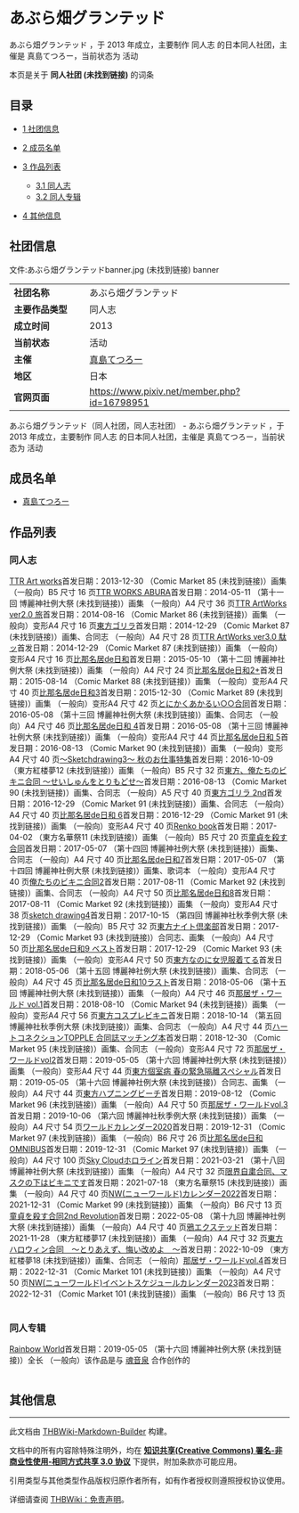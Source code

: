# あぶら畑グランテッド

<!-- source html: G:\repos\THBWiki-Markdown-Builder\THBWikiMarkdown\Temp\main\1\10\ns0%3A%E3%81%82%E3%81%B6%E3%82%89%E7%95%91%E3%82%B0%E3%83%A9%E3%83%B3%E3%83%86%E3%83%83%E3%83%89.html -->

あぶら畑グランテッド ，于 2013 年成立，主要制作 同人志 的日本同人社团，主催是 真島てつろー，当前状态为 活动

本页是关于 **同人社团 (未找到链接)** 的词条
## 目录

- [1 社团信息](#社团信息)
- [2 成员名单](#成员名单)
- [3 作品列表](#作品列表)

  - [3.1 同人志](#同人志)
  - [3.2 同人专辑](#同人专辑)



- [4 其他信息](#其他信息)




## 社团信息
文件:あぶら畑グランテッドbanner.jpg (未找到链接)  banner

<table><tbody><tr><td style="width:120px"><b>社团名称</b></td><td style="min-width:300px"> あぶら畑グランテッド </td></tr><tr><td><b>主要作品类型</b></td><td>同人志</td></tr><tr><td><b>成立时间</b></td><td>2013</td></tr><tr><td><b>当前状态</b></td><td>活动</td></tr><tr><td><b>主催</b></td><td> <a href="./真島てつろー.md" title="真島てつろー">真島てつろー</a> </td></tr><tr><td><b>地区</b></td><td>日本</td></tr><tr><td><b>官网页面</b></td><td><a rel="nofollow" class="external free" href="https://www.pixiv.net/member.php?id=16798951">https://www.pixiv.net/member.php?id=16798951</a> </td></tr></tbody></table>

あぶら畑グランテッド（同人社团，同人志社团） - あぶら畑グランテッド ，于 2013 年成立，主要制作 同人志 的日本同人社团，主催是 真島てつろー，当前状态为 活动
## 成员名单
- [真島てつろー](./真島てつろー.md)

## 作品列表
### 同人志
[](./TTR_Art_works.md)[TTR Art works](./TTR_Art_works.md)首发日期：2013-12-30 （Comic Market 85 (未找到链接)）画集 （一般向）B5&#160;尺寸 16&#160;页[](./TTR_WORKS_ABURA.md)[TTR WORKS ABURA](./TTR_WORKS_ABURA.md)首发日期：2014-05-11 （第十一回 博麗神社例大祭 (未找到链接)）画集 （一般向）A4&#160;尺寸 36&#160;页[](./TTR_ArtWorks_ver2.0_旅.md)[TTR ArtWorks ver2.0 旅](./TTR_ArtWorks_ver2.0_旅.md)首发日期：2014-08-16 （Comic Market 86 (未找到链接)）画集 （一般向）变形A4&#160;尺寸 16&#160;页[](./東方ゴリラ.md)[東方ゴリラ](./東方ゴリラ.md)首发日期：2014-12-29 （Comic Market 87 (未找到链接)）画集、​合同志 （一般向）A4&#160;尺寸 28&#160;页[](./TTR_ArtWorks_ver3.0_駄ッ.md)[TTR ArtWorks ver3.0 駄ッ](./TTR_ArtWorks_ver3.0_駄ッ.md)首发日期：2014-12-29 （Comic Market 87 (未找到链接)）画集 （一般向）变形A4&#160;尺寸 16&#160;页[](./比那名居de日和.md)[比那名居de日和](./比那名居de日和.md)首发日期：2015-05-10 （第十二回 博麗神社例大祭 (未找到链接)）画集 （一般向）A4&#160;尺寸 24&#160;页[](./比那名居de日和2+.md)[比那名居de日和2+](./比那名居de日和2+.md)首发日期：2015-08-14 （Comic Market 88 (未找到链接)）画集 （一般向）变形A4&#160;尺寸 40&#160;页[](./比那名居de日和3.md)[比那名居de日和3](./比那名居de日和3.md)首发日期：2015-12-30 （Comic Market 89 (未找到链接)）画集 （一般向）变形A4&#160;尺寸 42&#160;页[](./とにかくあかるい○○合同.md)[とにかくあかるい○○合同](./とにかくあかるい○○合同.md)首发日期：2016-05-08 （第十三回 博麗神社例大祭 (未找到链接)）画集、​合同志 （一般向）A4&#160;尺寸 46&#160;页[](./比那名居de日和_4.md)[比那名居de日和 4](./比那名居de日和_4.md)首发日期：2016-05-08 （第十三回 博麗神社例大祭 (未找到链接)）画集 （一般向）变形A4&#160;尺寸 44&#160;页[](./比那名居de日和_5.md)[比那名居de日和 5](./比那名居de日和_5.md)首发日期：2016-08-13 （Comic Market 90 (未找到链接)）画集 （一般向）变形A4&#160;尺寸 40&#160;页[](./～Sketchdrawing3～_秋のお仕事特集.md)[～Sketchdrawing3～ 秋のお仕事特集](./～Sketchdrawing3～_秋のお仕事特集.md)首发日期：2016-10-09 （東方紅楼夢12 (未找到链接)）画集 （一般向）B5&#160;尺寸 32&#160;页[](./東方、俺たちのビキニ合同_～せいしゅんをとりもどせ～.md)[東方、俺たちのビキニ合同 ～せいしゅんをとりもどせ～](./東方、俺たちのビキニ合同_～せいしゅんをとりもどせ～.md)首发日期：2016-08-13 （Comic Market 90 (未找到链接)）画集、​合同志 （一般向）A5&#160;尺寸 40&#160;页[](./東方ゴリラ_2nd.md)[東方ゴリラ 2nd](./東方ゴリラ_2nd.md)首发日期：2016-12-29 （Comic Market 91 (未找到链接)）画集、​合同志 （一般向）A4&#160;尺寸 40&#160;页[](./比那名居de日和_6.md)[比那名居de日和 6](./比那名居de日和_6.md)首发日期：2016-12-29 （Comic Market 91 (未找到链接)）画集 （一般向）变形A4&#160;尺寸 40&#160;页[](./Renko_book.md)[Renko book](./Renko_book.md)首发日期：2017-04-02 （東方名華祭11 (未找到链接)）画集 （一般向）B5&#160;尺寸 20&#160;页[](./童貞を殺す合同.md)[童貞を殺す合同](./童貞を殺す合同.md)首发日期：2017-05-07 （第十四回 博麗神社例大祭 (未找到链接)）画集、​合同志 （一般向）A4&#160;尺寸 40&#160;页[](./比那名居de日和7.md)[比那名居de日和7](./比那名居de日和7.md)首发日期：2017-05-07 （第十四回 博麗神社例大祭 (未找到链接)）画集、​歌词本 （一般向）变形A4&#160;尺寸 40&#160;页[](./俺たちのビキニ合同2.md)[俺たちのビキニ合同2](./俺たちのビキニ合同2.md)首发日期：2017-08-11 （Comic Market 92 (未找到链接)）画集、​合同志 （一般向）A4&#160;尺寸 50&#160;页[](./比那名居de日和8.md)[比那名居de日和8](./比那名居de日和8.md)首发日期：2017-08-11 （Comic Market 92 (未找到链接)）画集 （一般向）变形A4&#160;尺寸 38&#160;页[](./sketch_drawing4.md)[sketch drawing4](./sketch_drawing4.md)首发日期：2017-10-15 （第四回 博麗神社秋季例大祭 (未找到链接)）画集 （一般向）B5&#160;尺寸 32&#160;页[](./東方ナイト倶楽部.md)[東方ナイト倶楽部](./東方ナイト倶楽部.md)首发日期：2017-12-29 （Comic Market 93 (未找到链接)）合同志、​画集 （一般向）A4&#160;尺寸 50&#160;页[](./比那名居de日和9_ベスト.md)[比那名居de日和9 ベスト](./比那名居de日和9_ベスト.md)首发日期：2017-12-29 （Comic Market 93 (未找到链接)）画集 （一般向）变形A4&#160;尺寸 50&#160;页[](./東方なのに女児服着てる.md)[東方なのに女児服着てる](./東方なのに女児服着てる.md)首发日期：2018-05-06 （第十五回 博麗神社例大祭 (未找到链接)）画集、​合同志 （一般向）A4&#160;尺寸 45&#160;页[](./比那名居de日和10ラスト.md)[比那名居de日和10ラスト](./比那名居de日和10ラスト.md)首发日期：2018-05-06 （第十五回 博麗神社例大祭 (未找到链接)）画集 （一般向）A4&#160;尺寸 46&#160;页[](./那居ザ・ワールド_vol.1.md)[那居ザ・ワールド vol.1](./那居ザ・ワールド_vol.1.md)首发日期：2018-08-10 （Comic Market 94 (未找到链接)）画集 （一般向）变形A4&#160;尺寸 56&#160;页[](./東方コスプレビキニ.md)[東方コスプレビキニ](./東方コスプレビキニ.md)首发日期：2018-10-14 （第五回 博麗神社秋季例大祭 (未找到链接)）画集、​合同志 （一般向）A4&#160;尺寸 44&#160;页[](./ハートコネクションTOPPLE_合同誌マッチング本.md)[ハートコネクションTOPPLE 合同誌マッチング本](./ハートコネクションTOPPLE_合同誌マッチング本.md)首发日期：2018-12-30 （Comic Market 95 (未找到链接)）画集、​合同志 （一般向）变形A4&#160;尺寸 72&#160;页[](./那居ザ・ワールドvol2.md)[那居ザ・ワールドvol2](./那居ザ・ワールドvol2.md)首发日期：2019-05-05 （第十六回 博麗神社例大祭 (未找到链接)）画集 （一般向）变形A4&#160;尺寸 44&#160;页[](./東方個室病_春の緊急隔離スペシャル.md)[東方個室病 春の緊急隔離スペシャル](./東方個室病_春の緊急隔離スペシャル.md)首发日期：2019-05-05 （第十六回 博麗神社例大祭 (未找到链接)）合同志、​画集 （一般向）A4&#160;尺寸 44&#160;页[](./東方ハプニングビーチ.md)[東方ハプニングビーチ](./東方ハプニングビーチ.md)首发日期：2019-08-12 （Comic Market 96 (未找到链接)）画集 （一般向）A4&#160;尺寸 50&#160;页[](./那居ザ・ワールドvol.3.md)[那居ザ・ワールドvol.3](./那居ザ・ワールドvol.3.md)首发日期：2019-10-06 （第六回 博麗神社秋季例大祭 (未找到链接)）画集 （一般向）A4&#160;尺寸 54&#160;页[](./ワールドカレンダー2020.md)[ワールドカレンダー2020](./ワールドカレンダー2020.md)首发日期：2019-12-31 （Comic Market 97 (未找到链接)）画集 （一般向）B6&#160;尺寸 26&#160;页[](./比那名居de日和OMNIBUS.md)[比那名居de日和OMNIBUS](./比那名居de日和OMNIBUS.md)首发日期：2019-12-31 （Comic Market 97 (未找到链接)）画集 （一般向）A4&#160;尺寸 100&#160;页[](./Sky_Cloudホロライン.md)[Sky Cloudホロライン](./Sky_Cloudホロライン.md)首发日期：2021-03-21 （第十八回 博麗神社例大祭 (未找到链接)）画集 （一般向）A4&#160;尺寸 32&#160;页[](./限界自粛合同、マスクの下はビキニです.md)[限界自粛合同、マスクの下はビキニです](./限界自粛合同、マスクの下はビキニです.md)首发日期：2021-07-18 （東方名華祭15 (未找到链接)）画集 （一般向）A4&#160;尺寸 40&#160;页[](./NW(ニューワールド)カレンダー2022.md)[NW(ニューワールド)カレンダー2022](./NW(ニューワールド)カレンダー2022.md)首发日期：2021-12-31 （Comic Market 99 (未找到链接)）画集 （一般向）B6&#160;尺寸 13&#160;页[](./童貞を殺す合同2nd_Revolution.md)[童貞を殺す合同2nd Revolution](./童貞を殺す合同2nd_Revolution.md)首发日期：2022-05-08 （第十九回 博麗神社例大祭 (未找到链接)）画集 （一般向）A4&#160;尺寸 40&#160;页[](./鴉エクステッド.md)[鴉エクステッド](./鴉エクステッド.md)首发日期：2021-11-28 （東方紅楼夢17 (未找到链接)）画集 （一般向）A4&#160;尺寸 32&#160;页[](./東方ハロウィン合同_～とりあえず、悔い改めよ_～.md)[東方ハロウィン合同　～とりあえず、悔い改めよ　～](./東方ハロウィン合同_～とりあえず、悔い改めよ_～.md)首发日期：2022-10-09 （東方紅楼夢18 (未找到链接)）画集、​合同志 （一般向）[](./那居ザ・ワールドvol.4.md)[那居ザ・ワールドvol.4](./那居ザ・ワールドvol.4.md)首发日期：2022-12-31 （Comic Market 101 (未找到链接)）画集 （一般向）A4&#160;尺寸 50&#160;页[](./NW(ニューワールド)イベントスケジュールカレンダー2023.md)[NW(ニューワールド)イベントスケジュールカレンダー2023](./NW(ニューワールド)イベントスケジュールカレンダー2023.md)首发日期：2022-12-31 （Comic Market 101 (未找到链接)）画集 （一般向）B6&#160;尺寸 13&#160;页
<table><style data-mw-deduplicate="TemplateStyles:r686458">.mw-parser-output .simple_work{display:grid;min-height:calc(120px + 0.5rem);grid-template-columns:calc(120px + 0.5rem)1fr;grid-template-rows:auto 1fr;grid-template-areas:"cover title""cover props";overflow:hidden}.mw-parser-output .simple_work-cover{grid-area:cover;align-self:center;justify-self:center;overflow:hidden;max-width:100%;max-height:100%;padding:0.25rem;word-break:break-all}.mw-parser-output .simple_work-cover a.new{display:block;text-align:center;padding:0.25rem}.mw-parser-output .simple_work-title{grid-area:title;margin-top:0.25rem;padding-left:0.25rem;font-weight:bold}.mw-parser-output .simple_work-props{grid-area:props;padding-left:0.25rem}.mw-parser-output .simple_work-prop{margin:0.125rem 0}</style>

<link rel="mw-deduplicated-inline-style" href="mw-data:TemplateStyles:r686458">

<link rel="mw-deduplicated-inline-style" href="mw-data:TemplateStyles:r686458">

<link rel="mw-deduplicated-inline-style" href="mw-data:TemplateStyles:r686458">

<link rel="mw-deduplicated-inline-style" href="mw-data:TemplateStyles:r686458">

<link rel="mw-deduplicated-inline-style" href="mw-data:TemplateStyles:r686458">

<link rel="mw-deduplicated-inline-style" href="mw-data:TemplateStyles:r686458">

<link rel="mw-deduplicated-inline-style" href="mw-data:TemplateStyles:r686458">

<link rel="mw-deduplicated-inline-style" href="mw-data:TemplateStyles:r686458">

<link rel="mw-deduplicated-inline-style" href="mw-data:TemplateStyles:r686458">

<link rel="mw-deduplicated-inline-style" href="mw-data:TemplateStyles:r686458">

<link rel="mw-deduplicated-inline-style" href="mw-data:TemplateStyles:r686458">

<link rel="mw-deduplicated-inline-style" href="mw-data:TemplateStyles:r686458">

<link rel="mw-deduplicated-inline-style" href="mw-data:TemplateStyles:r686458">

<link rel="mw-deduplicated-inline-style" href="mw-data:TemplateStyles:r686458">

<link rel="mw-deduplicated-inline-style" href="mw-data:TemplateStyles:r686458">

<link rel="mw-deduplicated-inline-style" href="mw-data:TemplateStyles:r686458">

<link rel="mw-deduplicated-inline-style" href="mw-data:TemplateStyles:r686458">

<link rel="mw-deduplicated-inline-style" href="mw-data:TemplateStyles:r686458">

<link rel="mw-deduplicated-inline-style" href="mw-data:TemplateStyles:r686458">

<link rel="mw-deduplicated-inline-style" href="mw-data:TemplateStyles:r686458">

<link rel="mw-deduplicated-inline-style" href="mw-data:TemplateStyles:r686458">

<link rel="mw-deduplicated-inline-style" href="mw-data:TemplateStyles:r686458">

<link rel="mw-deduplicated-inline-style" href="mw-data:TemplateStyles:r686458">

<link rel="mw-deduplicated-inline-style" href="mw-data:TemplateStyles:r686458">

<link rel="mw-deduplicated-inline-style" href="mw-data:TemplateStyles:r686458">

<link rel="mw-deduplicated-inline-style" href="mw-data:TemplateStyles:r686458">

<link rel="mw-deduplicated-inline-style" href="mw-data:TemplateStyles:r686458">

<link rel="mw-deduplicated-inline-style" href="mw-data:TemplateStyles:r686458">

<link rel="mw-deduplicated-inline-style" href="mw-data:TemplateStyles:r686458">

<link rel="mw-deduplicated-inline-style" href="mw-data:TemplateStyles:r686458">

<link rel="mw-deduplicated-inline-style" href="mw-data:TemplateStyles:r686458">

<link rel="mw-deduplicated-inline-style" href="mw-data:TemplateStyles:r686458">

<link rel="mw-deduplicated-inline-style" href="mw-data:TemplateStyles:r686458">

<link rel="mw-deduplicated-inline-style" href="mw-data:TemplateStyles:r686458">

<link rel="mw-deduplicated-inline-style" href="mw-data:TemplateStyles:r686458">

<link rel="mw-deduplicated-inline-style" href="mw-data:TemplateStyles:r686458">

<link rel="mw-deduplicated-inline-style" href="mw-data:TemplateStyles:r686458">

<link rel="mw-deduplicated-inline-style" href="mw-data:TemplateStyles:r686458">

<link rel="mw-deduplicated-inline-style" href="mw-data:TemplateStyles:r686458">

<link rel="mw-deduplicated-inline-style" href="mw-data:TemplateStyles:r686458">

<link rel="mw-deduplicated-inline-style" href="mw-data:TemplateStyles:r686458">
</table>


### 同人专辑
[](./Rainbow_World.md)[Rainbow World](./Rainbow_World.md)首发日期：2019-05-05 （第十六回 博麗神社例大祭 (未找到链接)）全长 （一般向）该作品是与 [魂音泉](./魂音泉.md) 合作创作的
<table><link rel="mw-deduplicated-inline-style" href="mw-data:TemplateStyles:r686458">
</table>


## 其他信息




---

此文档由 [THBWiki-Markdown-Builder](https://github.com/Delsin-Yu/THBWiki-Markdown-Builder) 构建。

文档中的所有内容除特殊注明外，均在 [**知识共享(Creative Commons) 署名-非商业性使用-相同方式共享 3.0 协议**](https://creativecommons.org/licenses/by-sa/3.0/deed.zh-hans) 下提供，附加条款亦可能应用。

引用类型与其他类型作品版权归原作者所有，如有作者授权则遵照授权协议使用。

详细请查阅 [THBWiki：免责声明](https://thbwiki.cc/THBWiki:%E5%85%8D%E8%B4%A3%E5%A3%B0%E6%98%8E)。

